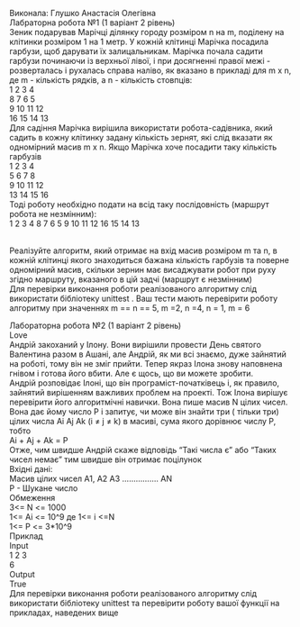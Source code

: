 Виконала: Глушко Анастасія Олегівна  
Лабраторна робота №1 (1 варіант 2 рівень)  
Зеник подарував Марічці ділянку городу розміром n на m, поділену на клітинки розміром 1 на 1 метр. У кожній клітинці Марічка посадила гарбузи, щоб дарувати їх залицальникам. Марічка почала садити гарбузи починаючи із верхньої лівої, і при досягненні правої межі - розверталась і рухалась справа наліво, як вказано в прикладі для m x n, де m - кількість рядків, а n - кількість стовпців:  
​1 2 3 4  
8 7 6 5  
9 10 11 12    
16 15 14 13  
​Для садіння Марічка вирішила використати робота-садівника, який садить в кожну клітинку задану кількість зернят, які слід вказати як одномірний масив m x n. Якщо Марічка хоче посадити таку кількість гарбузів  
​1 2 3 4    
5 6 7 8  
9 10 11 12  
13 14 15 16  
​Тоді роботу необхідно подати на всід таку послідовність (маршрут робота не незмінним):  
​1 2 3 4 8 7 6 5 9 10 11 12 16 15 14 13  
​
  
Реалізуйте алгоритм, який отримає на вхід масив розміром m та n, в кожній клітинці якого знаходиться бажана кількість гарбузів та поверне одномірний масив, скільки зернин має висаджувати робот при руху згідно маршруту, вказаного в цій задчі (маршрут є незмінним)  
​Для перевірки виконання роботи реалізованого алгоритму слід використати бібліотеку unittest . Ваш тести мають перевірити роботу алгоритму при значеннях m == n == 5, m =2, n =4, n = 1, m = 6​   
  
Лабораторна робота №2 (1 варіант 2 рівень)  
Love  
​Андрій закоханий у Ілону. Вони вирішили провести День святого Валентина разом в Ашані, але Андрій, як ми всі знаємо, дуже зайнятий на роботі, тому він не зміг прийти. Тепер якраз Ілона знову наповнена гнівом і готова його вбити. Але є щось, що ви можете зробити.  
​Андрій розповідає Ілоні, що він програміст-початківець і, як правило, зайнятий вирішенням важливих проблем на проекті. Тож Ілона вирішує перевірити його алгоритмічні навички. Вона пише масив N цілих чисел. Вона дає йому число P і запитує, чи може він знайти три ( тільки три) цілих числа Ai Aj Ak (i ≠ j ≠ k) в масиві, сума якого дорівнює числу P, тобто  
​Ai + Aj + Ak = P  
​Отже, чим швидше Андрій скаже відповідь “Такі числа є” або “Таких чисел немає” тим швидше він отримає поцілунок  
​Вхідні дані:  
Масив цілих чисел A1, A2 A3 ……………. AN  
Р - Шукане число  
​Обмеження    
3<= N <= 1000  
1<= Ai <= 10^9 де 1<= i <=N  
1<= P <= 3*10^9  
​Приклад  
​Input  
1 2 3  
6  
​Output  
True  
​Для перевірки виконання роботи реалізованого алгоритму слід використати бібліотеку unittest та перевірити роботу вашої функції на прикладах, наведених вище
